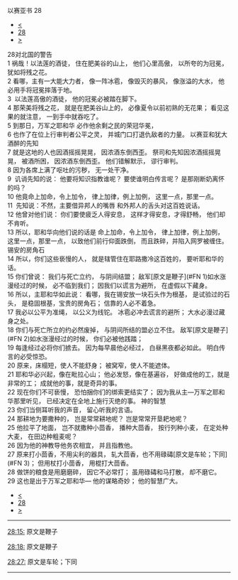 ﻿





 以赛亚书 28




* [<](bible/ISA27.md)
* [28](bible/ISA.md)
* [>](bible/ISA29.md)



 
28对北国的警告  
1 祸哉！以法莲的酒徒， 住在肥美谷的山上， 他们心里高傲， 以所夸的为冠冕， 犹如将残之花。  
2 看哪，主有一大能大力者， 像一阵冰雹， 像毁灭的暴风， 像涨溢的大水， 他必用手将冠冕摔落于地。  
3  以法莲高傲的酒徒， 他的冠冕必被踏在脚下。  
4 那荣美将残之花， 就是在肥美谷山上的， 必像夏令以前初熟的无花果； 看见这果的就注意， 一到手中就吞吃了。     
5 到那日，万军之耶和华 必作他余剩之民的荣冠华冕，  
6 也作了在位上行审判者公平之灵， 并城门口打退仇敌者的力量。 以赛亚和犹大酒醉的先知  
7 就是这地的人也因酒摇摇晃晃， 因浓酒东倒西歪。 祭司和先知因浓酒摇摇晃晃， 被酒所困， 因浓酒东倒西歪。 他们错解默示， 谬行审判。  
8 因为各席上满了呕吐的污秽， 无一处干净。     
9  讥诮先知的说： 他要将知识指教谁呢？ 要使谁明白传言呢？ 是那刚断奶离怀的吗？  
10 他竟命上加命，令上加令， 律上加律，例上加例， 这里一点，那里一点。     
11  先知说：不然，主要借异邦人的嘴唇 和外邦人的舌头对这百姓说话。  
12 他曾对他们说： 你们要使疲乏人得安息， 这样才得安息，才得舒畅， 他们却不肯听。  
13 所以，耶和华向他们说的话是 命上加命，令上加令， 律上加律，例上加例， 这里一点，那里一点， 以致他们前行仰面跌倒， 而且跌碎，并陷入网罗被缠住。 锡安的房角石  
14 所以，你们这些亵慢的人， 就是辖管住在耶路撒冷这百姓的， 要听耶和华的话。  
15 你们曾说： 我们与死亡立约， 与阴间结盟； 敌军[原文是鞭子](#FN
1)如水涨漫经过的时候， 必不临到我们； 因我们以谎言为避所， 在虚假以下藏身。  
16 所以，主耶和华如此说： 看哪，我在锡安放一块石头作为根基， 是试验过的石头， 是稳固根基，宝贵的房角石； 信靠的人必不着急。  
17 我必以公平为准绳， 以公义为线铊。 冰雹必冲去谎言的避所； 大水必漫过藏身之处。  
18 你们与死亡所立的约必然废掉， 与阴间所结的盟必立不住。 敌军[原文是鞭子](#FN
2)如水涨漫经过的时候， 你们必被他践踏；  
19 每逢经过必将你们掳去。 因为每早晨他必经过， 白昼黑夜都必如此。 明白传言的必受惊恐。  
20 原来，床榻短，使人不能舒身； 被窝窄，使人不能遮体。  
21 耶和华必兴起，像在毗拉心山； 他必发怒，像在基遍谷， 好做成他的工，就是非常的工； 成就他的事，就是奇异的事。  
22 现在你们不可亵慢， 恐怕捆你们的绑索更结实了； 因为我从主—万军之耶和华那里听见， 已经决定在全地上施行灭绝的事。 神的智慧  
23 你们当侧耳听我的声音， 留心听我的言语。  
24 那耕地为要撒种的， 岂是常常耕地呢？ 岂是常常开垦耙地呢？  
25 他拉平了地面， 岂不就撒种小茴香， 播种大茴香， 按行列种小麦， 在定处种大麦， 在田边种粗麦呢？  
26 因为他的神教导他务农相宜， 并且指教他。     
27 原来打小茴香，不用尖利的器具， 轧大茴香，也不用碌碡[原文是车轮；下同](#FN
3)； 但用杖打小茴香， 用棍打大茴香。  
28 做饼的粮食是用磨磨碎， 因它不必常打； 虽用碌碡和马打散， 却不磨它。  
29 这也是出于万军之耶和华— 他的谋略奇妙； 他的智慧广大。 
* [<](bible/ISA27.md)
* [28](bible/ISA.md)
* [>](bible/ISA29.md)





---


[28:15:](#V15)
原文是鞭子


[28:18:](#V18)
原文是鞭子


[28:27:](#V27)
原文是车轮；下同




---









